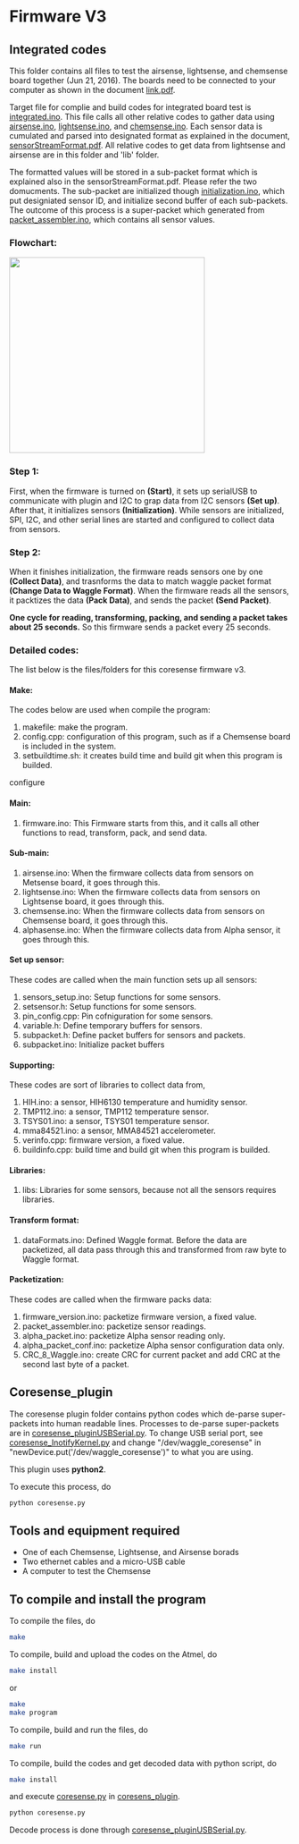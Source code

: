 <!--
waggle_topic=Waggle/Sensors/V3,Firmware v3
-->

# Firmware V3

## Integrated codes

This folder contains all files to test the airsense, lightsense, and chemsense board together (Jun 21, 2016). The boards need to be connected to your computer as shown in the document [link.pdf](../../../docs/sensorStreamFormat/link.pdf).

Target file for complie and build codes for integrated board test is [integrated.ino](./integrated.ino). This file calls all other relative codes to gather data using [airsense.ino](./airsense.ino), [lightsense.ino](./lightsense.ino), and [chemsense.ino](./chemsense.ino). Each sensor data is cumulated and parsed into designated format as explained in the document, [sensorStreamFormat.pdf](../../../docs/sensorStreamFormat/sensorStreamFormat.pdf). All relative codes to get data from lightsense and airsense are in this folder and 'lib' folder.

The formatted values will be stored in a sub-packet format which is explained also in the sensorStreamFormat.pdf. Please refer the two domucments. The sub-packet are initialized though [initialization.ino](./initialization.ino), which put designiated sensor ID, and initialize second buffer of each sub-packets. The outcome of this process is a super-packet which generated from [packet_assembler.ino](./packet_assembler.ino), which contains all sensor values.

### Flowchart:
<img src="./Firmware_flow.png" width=350 />

### Step 1:
First, when the firmware is turned on **(Start)**, it sets up serialUSB to communicate with plugin and I2C to grap data from I2C sensors **(Set up)**. After that, it initializes sensors **(Initialization)**. While sensors are initialized, SPI, I2C, and other serial lines are started and configured to collect data from sensors.

### Step 2:
When it finishes initialization, the firmware reads sensors one by one **(Collect Data)**, and trasnforms the data to match waggle packet format **(Change Data to Waggle Format)**. When the firmware reads all the sensors, it packtizes the data **(Pack Data)**, and sends the packet **(Send Packet)**.

**One cycle for reading, transforming, packing, and sending a packet takes about 25 seconds.** So this firmware sends a packet every 25 seconds.


### Detailed codes:
The list below is the files/folders for this coresense firmware v3.

#### Make:
The codes below are used when compile the program:

1. makefile: make the program.
2. config.cpp: configuration of this program, such as if a Chemsense board is included in the system.
3. setbuildtime.sh: it creates build time and build git when this program is builded.

configure

#### Main:
1. firmware.ino: This Firmware starts from this, and it calls all other functions to read, transform, pack, and send data.

#### Sub-main:
1. airsense.ino: When the firmware collects data from sensors on Metsense board, it goes through this.
2. lightsense.ino: When the firmware collects data from sensors on Lightsense board, it goes through this.
3. chemsense.ino: When the firmware collects data from sensors on Chemsense board, it goes through this.
4. alphasense.ino: When the firmware collects data from Alpha sensor, it goes through this.

#### Set up sensor:
These codes are called when the main function sets up all sensors:

1. sensors_setup.ino: Setup functions for some sensors.
2. setsensor.h: Setup functions for some sensors.
3. pin_config.cpp: Pin cofniguration for some sensors.
4. variable.h: Define temporary buffers for sensors.
5. subpacket.h: Define packet buffers for sensors and packets.
6. subpacket.ino: Initialize packet buffers

#### Supporting:
These codes are sort of libraries to collect data from,

1. HIH.ino: a sensor, HIH6130 temperature and humidity sensor.
2. TMP112.ino: a sensor, TMP112 temperature sensor.
3. TSYS01.ino: a sensor, TSYS01 temperature sensor.
4. mma84521.ino: a sensor, MMA84521 accelerometer.
5. verinfo.cpp: firmware version, a fixed value.
6. buildinfo.cpp: build time and build git when this program is builded.

#### Libraries:
1. libs: Libraries for some sensors, because not all the sensors requires libraries.

#### Transform format:
1. dataFormats.ino: Defined Waggle format. Before the data are packetized, all data pass through this and transformed from raw byte to Waggle format.

#### Packetization:
These codes are called when the firmware packs data:

1. firmware_version.ino: packetize firmware version, a fixed value.
2. packet_assembler.ino: packetize sensor readings.
3. alpha_packet.ino: packetize Alpha sensor reading only.
4. alpha_packet_conf.ino: packetize Alpha sensor configuration data only.
5. CRC_8_Waggle.ino: create CRC for current packet and add CRC at the second last byte of a packet.

## Coresense_plugin

The coresense plugin folder contains python codes which de-parse super-packets into human readable lines. Processes to de-parse super-packets are in [coresense_pluginUSBSerial.py](./coresense_plugin/coresense_pluginUSBSerial.py). To change USB serial port, see [coresense_InotifyKernel.py](./coresense_plugin/coresense_InotifyKernel.py) and change "/dev/waggle_coresense" in "newDevice.put('/dev/waggle_coresense')" to what you are using.

This plugin uses **python2**.

To execute this process, do
```bash
python coresense.py
```

## Tools and equipment required
* One of each Chemsense, Lightsense, and Airsense borads
* Two ethernet cables and a micro-USB cable
* A computer to test the Chemsense


## To compile and install the program
To compile the files, do
```bash
make
```
To compile, build and upload the codes on the Atmel, do
```bash
make install
```
or
```bash
make
make program
```

To compile, build and run the files, do
```bash
make run
```

To compile, build the codes and get decoded data with python script, do
```bash
make install
```
and execute [coresense.py](./coresense_plugin/coresense.py) in [coresens_plugin](./coresense_plugin).
```bash
python coresense.py
```
Decode process is done through [coresense_pluginUSBSerial.py](./coresense_plugin/coresense_pluginUSBSerial.py).
